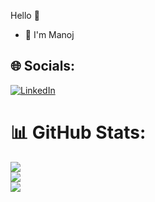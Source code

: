 Hello 👋
 - 🧔 I'm Manoj

## 🌐 Socials:
[![LinkedIn](https://img.shields.io/badge/LinkedIn-%230077B5.svg?logo=linkedin&logoColor=white)](https://linkedin.com/in/manoj-m-01) 
# 📊 GitHub Stats:
![](https://github-readme-stats.vercel.app/api?username=manoj-m-capestart&theme=dark&hide_border=false&include_all_commits=false&count_private=false)<br/>
![](https://github-readme-streak-stats.herokuapp.com/?user=manoj-m-capestart&theme=dark&hide_border=false)<br/>
![](https://github-readme-stats.vercel.app/api/top-langs/?username=manoj-m-capestart&theme=dark&hide_border=false&include_all_commits=false&count_private=false&layout=compact)

<!-- Proudly created with GPRM ( https://gprm.itsvg.in ) -->
